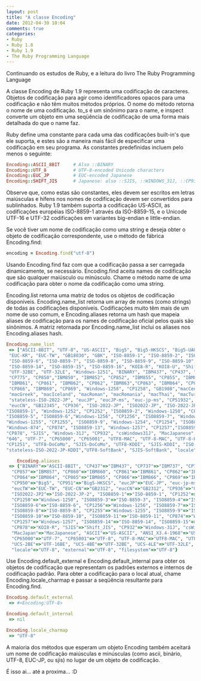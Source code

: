 ```yaml
---
layout: post
title: "A classe Encoding"
date: 2012-04-30 10:04
comments: true
categories: 
- Ruby
- Ruby 1.8
- Ruby 1.9
- The Ruby Programming Language
---
```

<p>Continuando os estudos de Ruby, e a leitura do livro The Ruby Programming Language</p>

<p>A classe Encoding de Ruby 1.9 representa uma codificação de caracteres. Objetos de codificação para agir como identificadores opacos para uma codificação e não têm muitos métodos próprios. O nome do método retorna o nome de uma codificação. to_s é um sinônimo para o name, e inspect converte um objeto em uma seqüência de codificação de uma forma mais detalhada do que o name faz.</p>
<!-- more -->
<p>Ruby define uma constante para cada uma das codificações built-in's que ele suporta, e estes são a maneira mais fácil de especificar uma codificação em seu programa. As constantes predefinidas incluem pelo menos o seguinte:</p>

``` ruby Encoding
Encoding::ASCII_8BIT     # Also ::BINARY
Encoding::UTF_8          # UTF-8-encoded Unicode characters
Encoding::EUC_JP         # EUC-encoded Japanese
Encoding::SHIFT_JIS      # Japanese: also ::SJIS, ::WINDOWS_31J, ::CP932
```

<p>Observe que, como estas são constantes, eles devem ser escritos em letras maiúsculas e hífens nos nomes de codificação devem ser convertidos para sublinhados. Ruby 1.9 também suporta a codificação US-ASCII, as codificações européias ISO-8859-1 através da ISO-8859-15, e o Unicode UTF-16 e UTF-32 codificações em variantes big-endian e little-endian.</p>

<p>Se você tiver um nome de codificação como uma string e deseja obter o objeto de codificação correspondente, use o método de fábrica Encoding.find:</p>

``` ruby Encoding
encoding = Encoding.find("utf-8")
```
<p>
Usando Encoding.find faz com que a codificação passa a ser carregada dinamicamente, se necessário. Encoding.find aceita names de codificação que são qualquer maiúsculo ou minúsculo. Chame o método name de uma codificação para obter o nome da codificação como uma string.</p>

<p>Encoding.list retorna uma matriz de todos os objetos de codificação disponíveis. Encoding.name_list retorna um array de nomes (como strings) de todas as codificações disponíveis. Codificações muito têm mais de um nome de uso comum, e Encoding.aliases retorna um hash que mapeia aliases de codificação para os names de codificação oficial pelos quais são sinônimos. A matriz retornada por Encoding.name_list inclui os aliases nos Encoding.aliases hash.</p>

``` ruby Encoding.name_list
Encoding.name_list
 => ["ASCII-8BIT", "UTF-8", "US-ASCII", "Big5", "Big5-HKSCS", "Big5-UAO", "CP949", "Emacs-Mule", "EUC-JP", 
 "EUC-KR", "EUC-TW", "GB18030", "GBK", "ISO-8859-1", "ISO-8859-2", "ISO-8859-3", "ISO-8859-4", "ISO-8859-5",
 "ISO-8859-6", "ISO-8859-7", "ISO-8859-8", "ISO-8859-9", "ISO-8859-10", "ISO-8859-11", "ISO-8859-13", 
 "ISO-8859-14", "ISO-8859-15", "ISO-8859-16", "KOI8-R", "KOI8-U", "Shift_JIS", "UTF-16BE","UTF-16LE", 
 "UTF-32BE", "UTF-32LE", "Windows-1251", "BINARY", "IBM437", "CP437", "IBM737", "CP737", "IBM775", 
 "CP775", "CP850","IBM850", "IBM852", "CP852", "IBM855", "CP855", "IBM857", "CP857", "IBM860", "CP860", 
 "IBM861", "CP861", "IBM862", "CP862", "IBM863","CP863", "IBM864", "CP864", "IBM865", "CP865", "IBM866", 
 "CP866", "IBM869", "CP869", "Windows-1258", "CP1258", "GB1988","macCentEuro", "macCroatian", "macCyrillic", 
 "macGreek", "macIceland", "macRoman", "macRomania", "macThai", "macTurkish","macUkraine", "CP950", "CP951", 
 "stateless-ISO-2022-JP", "eucJP", "eucJP-ms", "euc-jp-ms", "CP51932", "eucKR", "eucTW", "GB2312","EUC-CN", 
 "eucCN", "GB12345", "CP936", "ISO-2022-JP", "ISO2022-JP", "ISO-2022-JP-2", "ISO2022-JP2", "CP50220", "CP50221", 
"ISO8859-1", "Windows-1252", "CP1252", "ISO8859-2", "Windows-1250", "CP1250", "ISO8859-3", "ISO8859-4", 
"ISO8859-5", "ISO8859-6","Windows-1256", "CP1256", "ISO8859-7", "Windows-1253", "CP1253", "ISO8859-8", 
"Windows-1255", "CP1255", "ISO8859-9", "Windows-1254", "CP1254", "ISO8859-10", "ISO8859-11", "TIS-620", 
"Windows-874", "CP874", "ISO8859-13", "Windows-1257", "CP1257","ISO8859-14", "ISO8859-15", "ISO8859-16", 
"CP878", "SJIS", "Windows-31J", "CP932", "csWindows31J", "MacJapanese", "MacJapan","ASCII", "ANSI_X3.4-1968", 
"646", "UTF-7", "CP65000", "CP65001", "UTF8-MAC", "UTF-8-MAC", "UTF-8-HFS", "UCS-2BE", "UCS-4BE","UCS-4LE", 
"CP1251", "UTF8-DoCoMo", "SJIS-DoCoMo", "UTF8-KDDI", "SJIS-KDDI", "ISO-2022-JP-KDDI", 
"stateless-ISO-2022-JP-KDDI","UTF8-SoftBank", "SJIS-SoftBank", "locale", "external", "filesystem", "internal"] 
```

``` ruby Encoding.aliases
	Encoding.aliases
 => {"BINARY"=>"ASCII-8BIT", "CP437"=>"IBM437", "CP737"=>"IBM737", "CP775"=>"IBM775", "IBM850"=>"CP850",
  "CP857"=>"IBM857", "CP860"=>"IBM860", "CP861"=>"IBM861", "CP862"=>"IBM862", "CP863"=>"IBM863", 
  "CP864"=>"IBM864", "CP865"=>"IBM865", "CP866"=>"IBM866", "CP869"=>"IBM869", "CP1258"=>"Windows-1258", 
  "CP950"=>"Big5", "CP951"=>"Big5-HKSCS", "eucJP"=>"EUC-JP", "euc-jp-ms"=>"eucJP-ms", "eucKR"=>"EUC-KR",
  "eucTW"=>"EUC-TW", "EUC-CN"=>"GB2312", "eucCN"=>"GB2312", "CP936"=>"GBK", "ISO2022-JP"=>"ISO-2022-JP",
  "ISO2022-JP2"=>"ISO-2022-JP-2", "ISO8859-1"=>"ISO-8859-1", "CP1252"=>"Windows-1252", "ISO8859-2"=>"ISO-8859-2",
  "CP1250"=>"Windows-1250", "ISO8859-3"=>"ISO-8859-3", "ISO8859-4"=>"ISO-8859-4", "ISO8859-5"=>"ISO-8859-5",
  "ISO8859-6"=>"ISO-8859-6", "CP1256"=>"Windows-1256", "ISO8859-7"=>"ISO-8859-7", "CP1253"=>"Windows-1253",
  "ISO8859-8"=>"ISO-8859-8", "CP1255"=>"Windows-1255", "ISO8859-9"=>"ISO-8859-9", "CP1254"=>"Windows-1254", 
  "ISO8859-10"=>"ISO-8859-10", "ISO8859-11"=>"ISO-8859-11", "CP874"=>"Windows-874", "ISO8859-13"=>"ISO-8859-13",
  "CP1257"=>"Windows-1257", "ISO8859-14"=>"ISO-8859-14", "ISO8859-15"=>"ISO-8859-15", "ISO8859-16"=>"ISO-8859-16",
  "CP878"=>"KOI8-R", "SJIS"=>"Shift_JIS", "CP932"=>"Windows-31J", "csWindows31J"=>"Windows-31J", 
  "MacJapan"=>"MacJapanese", "ASCII"=>"US-ASCII", "ANSI_X3.4-1968"=>"US-ASCII", "646"=>"US-ASCII", 
  "CP65000"=>"UTF-7", "CP65001"=>"UTF-8", "UTF-8-MAC"=>"UTF8-MAC", "UTF-8-HFS"=>"UTF8-MAC", 
  "UCS-2BE"=>"UTF-16BE", "UCS-4BE"=>"UTF-32BE", "UCS-4LE"=>"UTF-32LE", "CP1251"=>"Windows-1251", 
  "locale"=>"UTF-8", "external"=>"UTF-8", "filesystem"=>"UTF-8"} 
```

<p>Use Encoding.default_external e Encoding.default_internal para obter os objetos de codificação que representam os padrões externos e internos de codificação padrão. Para obter a codificação para o local atual, chame Encoding.locale_charmap e passar a seqüência resultante para Encoding.find.</p>

``` ruby Encoding.default_external
Encoding.default_external 
 => #<Encoding:UTF-8> 
```

``` ruby Encoding.default_internal
Encoding.default_internal
 => nil 
```

``` ruby Encoding.locale_charmap
Encoding.locale_charmap
 => "UTF-8"
```

<p>A maioria dos métodos que esperam um objeto Encoding também aceitará um nome de codificação maiúsculas e minúsculas (como ascii, binário, UTF-8, EUC-JP, ou sjis) no lugar de um objeto de codificação.</p>

É isso ai... até a proxima... :D


